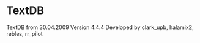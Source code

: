 TextDB
======

TextDB from 30.04.2009
Version 4.4.4 
Developed by 
clark_upb, halamix2, rebles, rr_pilot
